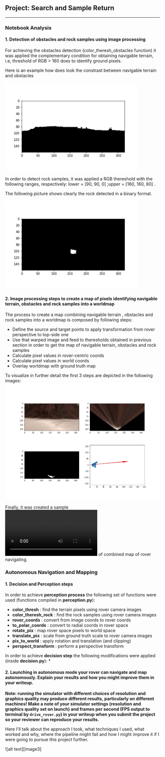 ## Project: Search and Sample Return
---

### Notebook Analysis
#### 1. Detection of obstacles and rock samples using image processing 

For achieving the obstacles detection (color_theresh_obstacles function) it was applied the complementary condition for obtaining navigable terrain, i.e, threshold of RGB > 160 does to identify ground pixels. 

Here is an example how does look the constrast between navigable terrain and obstacles

![Obstacle](https://github.com/BrunoEduardoCSantos/Search-and-Sample-Return/blob/master/misc/obst.jpeg)

In order to detect rock samples, it was applied a RGB thereshold with the following ranges, respectively: lower = [90, 90, 0]  ;upper = [160, 160, 80] .

The following picture shows clearly the rock detected in a binary format.

![Rock_samples](https://github.com/BrunoEduardoCSantos/Search-and-Sample-Return/blob/master/misc/rock.jpeg)

#### 2. Image processing steps to create a map of pixels identifying navigable terrain, obstacles and rock samples into a worldmap
The process to create a map combining navigable terrain , obstacles and rock samples into a worldmap is composed by following steps:

* Define the source and target points to apply transformation from rover perspective to top-side one 
* Use that warped image and feed to theresholds obtained in previous section in order to get the map of navigable terrain, obstacles and rock samples
* Calculate pixel values in rover-centric coords 
* Calculate pixel values in world coords 
* Overlay worldmap with ground truth map

To visualize in further detail the first 3 steps are depicted in the following images:
![Transf](https://github.com/BrunoEduardoCSantos/Search-and-Sample-Return/blob/master/misc/Plot.jpeg)

Finally, it was created a sample ![video](https://github.com/BrunoEduardoCSantos/Search-and-Sample-Return/blob/master/output/test_mapping.mp4) of combined map of rover navigating.

### Autonomous Navigation and Mapping

#### 1. Decision and Perception steps 

In order to achieve **perception process** the following set of functions were used (functions compiled in **perception.py**):
* **color_thresh** : find the terrain pixels using rover camera images
* **color_theresh_rock** : find the rock samples using rover camera images
* **rover_coords** : convert from image coords to rover coords
* **to_polar_coords** : convert to radial coords in rover space
* **rotate_pix** : map rover space pixels to world space
* **translate_pix** : scale from ground truth scale to rover camera images
* **pix_to_world** : apply rotation and translation (and clipping)
* **perspect_transform** : perform a perspective transform

In order to achieve **decision step** the following modifications were applied (inside  **decision.py**):
* 


#### 2. Launching in autonomous mode your rover can navigate and map autonomously.  Explain your results and how you might improve them in your writeup.  

**Note: running the simulator with different choices of resolution and graphics quality may produce different results, particularly on different machines!  Make a note of your simulator settings (resolution and graphics quality set on launch) and frames per second (FPS output to terminal by `drive_rover.py`) in your writeup when you submit the project so your reviewer can reproduce your results.**

Here I'll talk about the approach I took, what techniques I used, what worked and why, where the pipeline might fail and how I might improve it if I were going to pursue this project further.  



![alt text][image3]


